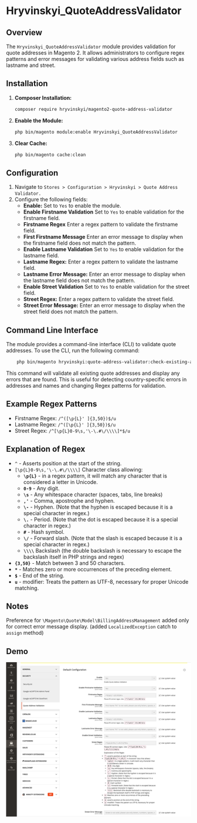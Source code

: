 # Hryvinskyi_QuoteAddressValidator

## Overview

The `Hryvinskyi_QuoteAddressValidator` module provides validation for quote addresses in Magento 2. It allows administrators to configure regex patterns and error messages for validating various address fields such as lastname and street.

## Installation

1. **Composer Installation:**
   ```bash
   composer require hryvinskyi/magento2-quote-address-validator
    ```
2. **Enable the Module:**
    ```bash
    php bin/magento module:enable Hryvinskyi_QuoteAddressValidator
    ```
3. **Clear Cache:**
    ```bash
    php bin/magento cache:clean
    ```
   
## Configuration

1. Navigate to `Stores > Configuration > Hryvinskyi > Quote Address Validator.`
2. Configure the following fields:
    - **Enable:** Set to `Yes` to enable the module.
    - **Enable Firstname Validation** Set to `Yes` to enable validation for the firstname field.
    - **Firstname Regex** Enter a regex pattern to validate the firstname field.
    - **First Firstname Message** Enter an error message to display when the firstname field does not match the pattern.
    - **Enable Lastname Validation** Set to `Yes` to enable validation for the lastname field.
    - **Lastname Regex:** Enter a regex pattern to validate the lastname field.
    - **Lastname Error Message:** Enter an error message to display when the lastname field does not match the pattern.
    - **Enable Street Validation** Set to `Yes` to enable validation for the street field.
    - **Street Regex:** Enter a regex pattern to validate the street field.
    - **Street Error Message:** Enter an error message to display when the street field does not match the pattern.

## Command Line Interface

The module provides a command-line interface (CLI) to validate quote addresses. To use the CLI, run the following command:

```bash
    php bin/magento hryvinskyi:quote-address-validator:check-existing-addresses
```

This command will validate all existing quote addresses and display any errors that are found.
This is useful for detecting country-specific errors in addresses and names and changing Regex patterns for validation.

## Example Regex Patterns

 - Firstname Regex: `/^([\p{L}' ]{3,50})$/u`
 - Lastname Regex: `/^([\p{L}' ]{3,50})$/u`
 - Street Regex: `/^[\p{L}0-9\s,'\-\.#\/\\\\]*$/u`

## Explanation of Regex

 - `^` - Asserts position at the start of the string.
 - `[\p{L}0-9\s,'\-\.#\/\\\\]` Character class allowing:
    - **`\p{L}`** - in a regex pattern, it will match any character that is considered a letter in Unicode.
    - **`0-9`** - Any digit.
    - **`\s`** - Any whitespace character (spaces, tabs, line breaks)
    - **`,'`** - Comma, apostrophe and hyphen.
    - **`\-`** - Hyphen. (Note that the hyphen is escaped because it is a special character in regex.)
    - **`\.`** - Period. (Note that the dot is escaped because it is a special character in regex.)
    - **`#`** - Hash symbol.
    - **`\/`** - Forward slash. (Note that the slash is escaped because it is a special character in regex.)
    - **`\\\\`**  Backslash (the double backslash is necessary to escape the backslash itself in PHP strings and regex)
 - **`{3,50}`** - Match between 3 and 50 characters.
 - **`*`** - Matches zero or more occurrences of the preceding element.
 - **`$`** - End of the string.
 - **`u`** - modifier: Treats the pattern as UTF-8, necessary for proper Unicode matching.


## Notes

Preference for `\Magento\Quote\Model\BillingAddressManagement` added only for correct error message display. (added `LocalizedException` catch to `assign` method)

## Demo

![Admin](./docs/images/configuration_settings_stores_magento_admin.png)

